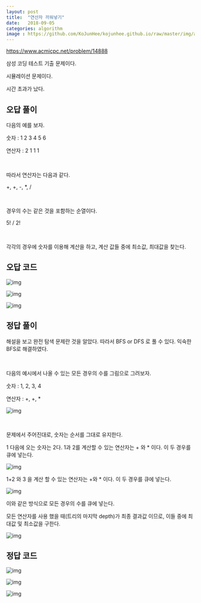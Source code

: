```yaml
---
layout: post
title:  "연산자 끼워넣기"
date:   2018-09-05
categories: algorithm
image : https://github.com/KoJunHee/kojunhee.github.io/raw/master/img/algorithm.png
---
```


<https://www.acmicpc.net/problem/14888>

삼성 코딩 테스트 기출 문제이다.

시뮬레이션 문제이다.

시간 초과가 났다.

## 오답 풀이

다음의 예를 보자.

숫자 : 1 2 3 4 5 6

연산자 : 2 1 1 1

<br>

따라서 연산자는 다음과 같다.

 +, +, -, *, /

<br>

경우의 수는 같은 것을 포함하는 순열이다. 

5! / 2!

<br>

각각의 경우에 숫자를 이용해 계산을 하고, 계산 값들 중에 최소값, 최대값을 찾는다.

##  오답 코드

![img](https://github.com/KoJunHee/kojunhee.github.io/raw/master/img/putOperator01.png)

![img](https://github.com/KoJunHee/kojunhee.github.io/raw/master/img/putOperator02.png)

![img](https://github.com/KoJunHee/kojunhee.github.io/raw/master/img/putOperator03.png)



## 정답 풀이

해설을 보고 완전 탐색 문제란 것을 알았다. 따라서 BFS or DFS 로 풀 수 있다. 익숙한 BFS로 해결하였다.

<br>

다음의 예시에서 나올 수 있는 모든 경우의 수를 그림으로 그려보자.

숫자 : 1, 2, 3, 4 

연산자 : +, +, * 

![img](https://github.com/KoJunHee/kojunhee.github.io/raw/master/img/newOp10.png)

<br>

문제에서 주어진대로, 숫자는 순서를 그대로 유지한다. 

1 다음에 오는 숫자는 2다. 1과 2를 계산할 수 있는 연산자는 + 와 * 이다. 이 두 경우를 큐에 넣는다.

![img](https://github.com/KoJunHee/kojunhee.github.io/raw/master/img/newOper05.png)

1+2 와 3 을 계산 할 수 있는 연산자는 +와 * 이다. 이 두 경우를 큐에 넣는다.

![img](https://github.com/KoJunHee/kojunhee.github.io/raw/master/img/newOper06.png)

이와 같은 방식으로 모든 경우의 수를 큐에 넣는다. 

모든 연산자를 사용 했을 때(트리의 마지막 depth)가 최종 결과값 이므로, 이들 중에 최대값 및 최소값을 구한다.

![img](https://github.com/KoJunHee/kojunhee.github.io/raw/master/img/newOp11.png)

## 정답 코드

![img](https://github.com/KoJunHee/kojunhee.github.io/raw/master/img/newOper01.png)

![img](https://github.com/KoJunHee/kojunhee.github.io/raw/master/img/newOper02.png)

![img](https://github.com/KoJunHee/kojunhee.github.io/raw/master/img/newOper03.png)











